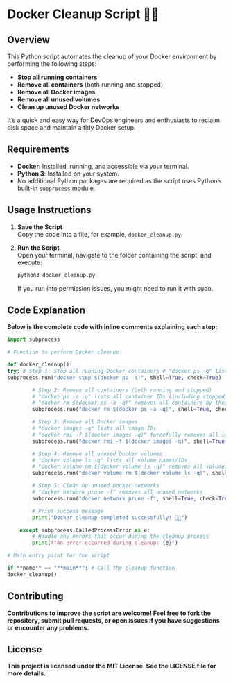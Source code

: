 # Docker Cleanup Script 🧼🐳

## Overview

This Python script automates the cleanup of your Docker environment by performing the following steps:

- **Stop all running containers**
- **Remove all containers** (both running and stopped)
- **Remove all Docker images**
- **Remove all unused volumes**
- **Clean up unused Docker networks**

It’s a quick and easy way for DevOps engineers and enthusiasts to reclaim disk space and maintain a tidy Docker setup.

## Requirements

- **Docker**: Installed, running, and accessible via your terminal.
- **Python 3**: Installed on your system.
- No additional Python packages are required as the script uses Python’s built-in `subprocess` module.

## Usage Instructions

1. **Save the Script**  
   Copy the code into a file, for example, `docker_cleanup.py`.

2. **Run the Script**  
    Open your terminal, navigate to the folder containing the script, and execute:
   ```bash
   python3 docker_cleanup.py
   ```
   If you run into permission issues, you might need to run it with sudo.

## Code Explanation

**Below is the complete code with inline comments explaining each step:**

```python
import subprocess

# Function to perform Docker cleanup

def docker_cleanup():
try: # Step 1: Stop all running Docker containers # "docker ps -q" lists all running container IDs # "docker stop $(docker ps -q)" stops all containers using their IDs
subprocess.run("docker stop $(docker ps -q)", shell=True, check=True)

        # Step 2: Remove all containers (both running and stopped)
        # "docker ps -a -q" lists all container IDs (including stopped containers)
        # "docker rm $(docker ps -a -q)" removes all containers by their IDs
        subprocess.run("docker rm $(docker ps -a -q)", shell=True, check=True)

        # Step 3: Remove all Docker images
        # "docker images -q" lists all image IDs
        # "docker rmi -f $(docker images -q)" forcefully removes all images
        subprocess.run("docker rmi -f $(docker images -q)", shell=True, check=True)

        # Step 4: Remove all unused Docker volumes
        # "docker volume ls -q" lists all volume names/IDs
        # "docker volume rm $(docker volume ls -q)" removes all volumes
        subprocess.run("docker volume rm $(docker volume ls -q)", shell=True, check=True)

        # Step 5: Clean up unused Docker networks
        # "docker network prune -f" removes all unused networks
        subprocess.run("docker network prune -f", shell=True, check=True)

        # Print success message
        print("Docker cleanup completed successfully! 🧼🐳")

    except subprocess.CalledProcessError as e:
        # Handle any errors that occur during the cleanup process
        print(f"An error occurred during cleanup: {e}")

# Main entry point for the script

if **name** == "**main**": # Call the cleanup function
docker_cleanup()
```

## Contributing

**Contributions to improve the script are welcome! Feel free to fork the repository, submit pull requests, or open issues if you have suggestions or encounter any problems.**

## License

**This project is licensed under the MIT License. See the LICENSE file for more details.**
